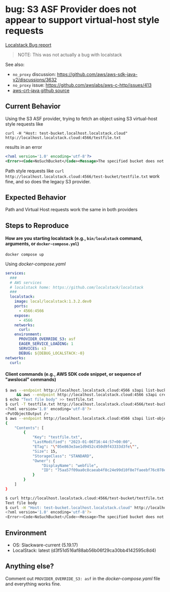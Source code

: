 # bug: S3 ASF Provider does not appear to support virtual-host style requests

[Localstack Bug report](https://github.com/localstack/localstack/issues/7449)

> NOTE: This was not actually a bug with localstack

See also:
- `no_proxy` discussion:  https://github.com/aws/aws-sdk-java-v2/discussions/3632
- `no_proxy` issue: https://github.com/awslabs/aws-c-http/issues/413
- [aws-crt-java github source](https://github.com/awslabs/aws-crt-java)

## Current Behavior

Using the S3 ASF provider, trying to fetch an object using S3 virtual-host style requests like

`curl -H "Host: test-bucket.localhost.localstack.cloud" http://localhost.localstack.cloud:4566/testfile.txt`

results in an error

```xml
<?xml version='1.0' encoding='utf-8'?>
<Error><Code>NoSuchBucket</Code><Message>The specified bucket does not exist</Message><RequestId>CC1D26J86EMA9PP8UJY4AMKUBPS0E188KTPMO8HQVECZ58J04LKF</RequestId><BucketName>testfile.txt</BucketName></Error>
```

Path style requests like `curl http://localhost.localstack.cloud:4566/test-bucket/testfile.txt` work fine, and so does the legacy S3 provider.

## Expected Behavior

Path and Virtual Host requests work the same in both providers

## Steps to Reproduce

#### How are you starting localstack (e.g., `bin/localstack` command, arguments, or `docker-compose.yml`)
`docker compose up`

Using _docker-compose.yaml_

```yaml
services:
  ###
  # AWS services
  # localstack home: https://github.com/localstack/localstack
  ###
  localstack:
    image: local/localstack:1.3.2.dev0
    ports:
      - 4566:4566
    expose:
      - 4566
    networks:
      curl:
    environment:
      PROVIDER_OVERRIDE_S3: asf
      EAGER_SERVICE_LOADING: 1
      SERVICES: s3
      DEBUG: ${DEBUG_LOCALSTACK:-0}
networks:
  curl:
```

#### Client commands (e.g., AWS SDK code snippet, or sequence of "awslocal" commands)

```sh
$ aws --endpoint http://localhost.localstack.cloud:4566 s3api list-buckets \
     && aws --endpoint http://localhost.localstack.cloud:4566 s3api create-bucket --bucket test-bucket
$ echo "Text file body" >> testfile.txt
$ curl -T testfile.txt http://localhost.localstack.cloud:4566/test-bucket/testfile.txt
<?xml version='1.0' encoding='utf-8'?>
<PutObjectOutput />
$ aws --endpoint http://localhost.localstack.cloud:4566 s3api list-objects --bucket test-bucket
{
    "Contents": [
        {
            "Key": "testfile.txt",
            "LastModified": "2023-01-06T16:44:57+00:00",
            "ETag": "\"05e863e3ae1d9452c450d9f43333d3fe\"",
            "Size": 15,
            "StorageClass": "STANDARD",
            "Owner": {
                "DisplayName": "webfile",
                "ID": "75aa57f09aa0c8caeab4f8c24e99d10f8e7faeebf76c078efc7c6caea54ba06a"
            }
        }
    ]
}

$ curl http://localhost.localstack.cloud:4566/test-bucket/testfile.txt
Text file body
$ curl -H "Host: test-bucket.localhost.localstack.cloud" http://localhost.localstack.cloud:4566/testfile.txt
<?xml version='1.0' encoding='utf-8'?>
<Error><Code>NoSuchBucket</Code><Message>The specified bucket does not exist</Message><RequestId>CC1D26J86EMA9PP8UJY4AMKUBPS0E188KTPMO8HQVECZ58J04LKF</RequestId><BucketName>testfile.txt</BucketName></Error>
```

## Environment

- OS: Slackware-current (5.19.17)
- LocalStack: latest (d3f51d516af88ab56b06f29ca30bb4142595c8d4)

## Anything else?

Comment out `PROVIDER_OVERRIDE_S3: asf`  in the _docker-compose.yaml_ file and everything works fine.
